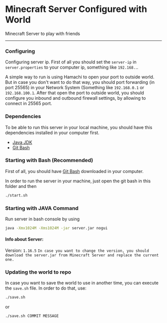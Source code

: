# Minecraft Server Configured with World

<p>Minecraft Server to play with friends</p>

---

### Configuring

Configuring server ip. First of all you should set the `server-ip` in `server.properties` to your computer ip, something like `192.168.`..

A simple way to run is using Hamachi to open your port to outside world. But in case you don't want to do that way, you should port forwarding (in port 25565) in your Network System (Something like `192.168.0.1` or `192.168.100.1`. After that open the port to outside world, you should configure you inbound and outbound firewall settings, by allowing to connect in 25565 port.

### Dependencies

To be able to run this server in your local machine, you should have this dependencies installed in your computer first.

- [Java JDK](https://www.oracle.com/java/technologies/javase/javase-jdk8-downloads.html)
- [Git Bash](https://git-scm.com/downloads)

### Starting with Bash (Recommended)

First of all, you should have [Git Bash](https://git-scm.com/downloads) downloaded in your computer.

In order to run the server in your machine, just open the git bash in this folder and then 

```bash
./start.sh
```

### Starting with JAVA Command

Run server in bash console by using

```bash
java -Xmx1024M -Xms1024M -jar server.jar nogui
```

#### Info about Server:

Version: `1.16.5`
`In case you want to change the version, you should download the server.jar from Minecraft Server and replace the current one.`


### Updating the world to repo

In case you want to save the world to use in another time, you can execute the `save.sh` file. In order to do that, use:

```bash
./save.sh 
```

or 

```bash
./save.sh COMMIT MESSAGE
```
